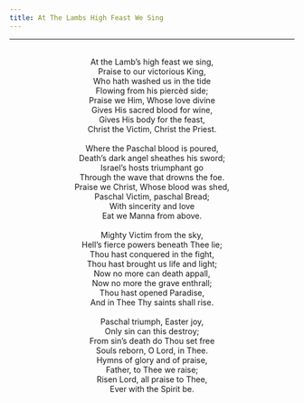 ```yaml
---
title: At The Lambs High Feast We Sing
---
```


---
<center>
<br/>
At the Lamb’s high feast we sing,<br/>
Praise to our victorious King,<br/>
Who hath washed us in the tide<br/>
Flowing from his piercèd side;<br/>
Praise we Him, Whose love divine<br/>
Gives His sacred blood for wine,<br/>
Gives His body for the feast,<br/>
Christ the Victim, Christ the Priest.<br/>
<br/>
Where the Paschal blood is poured,<br/>
Death’s dark angel sheathes his sword;<br/>
Israel’s hosts triumphant go<br/>
Through the wave that drowns the foe.<br/>
Praise we Christ, Whose blood was shed,<br/>
Paschal Victim, paschal Bread;<br/>
With sincerity and love<br/>
Eat we Manna from above.<br/>
<br/>
Mighty Victim from the sky,<br/>
Hell’s fierce powers beneath Thee lie;<br/>
Thou hast conquered in the fight,<br/>
Thou hast brought us life and light;<br/>
Now no more can death appall,<br/>
Now no more the grave enthrall;<br/>
Thou hast opened Paradise,<br/>
And in Thee Thy saints shall rise.<br/>
<br/>
Paschal triumph, Easter joy,<br/>
Only sin can this destroy;<br/>
From sin’s death do Thou set free<br/>
Souls reborn, O Lord, in Thee.<br/>
Hymns of glory and of praise,<br/>
Father, to Thee we raise;<br/>
Risen Lord, all praise to Thee,<br/>
Ever with the Spirit be.<br/>

</center>